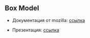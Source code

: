 ## Box Model

- Документация от mozilla: [ссылка](https://developer.mozilla.org/ru/docs/Learn/CSS/Building_blocks/The_box_model)  

- Презентация: [ссылка](https://github.com/ait-tr/cohort24/blob/main/front_end/lesson_03/css-box-model.pdf)
